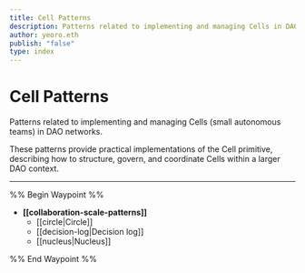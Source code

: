 ```yaml
---
title: Cell Patterns
description: Patterns related to implementing and managing Cells in DAO networks
author: yeoro.eth
publish: "false"
type: index
---
```


# Cell Patterns

Patterns related to implementing and managing Cells (small autonomous teams) in DAO networks.

These patterns provide practical implementations of the Cell primitive, describing how to structure, govern, and coordinate Cells within a larger DAO context.

---

%% Begin Waypoint %%
- **[[collaboration-scale-patterns]]**
  - [[circle|Circle]]
  - [[decision-log|Decision log]]
  - [[nucleus|Nucleus]]

%% End Waypoint %%

